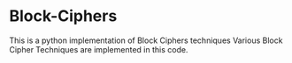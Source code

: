 # Block-Ciphers
This is a python implementation of Block Ciphers techniques
Various Block Cipher Techniques are implemented in this code.

